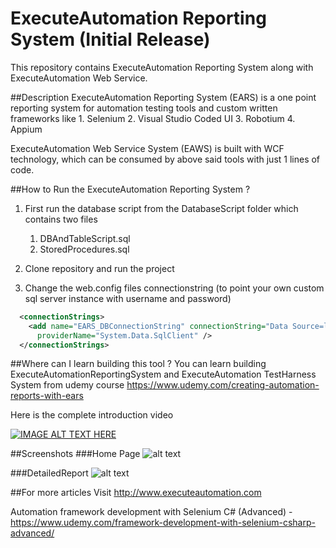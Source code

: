 # ExecuteAutomation Reporting System (Initial Release)
This repository contains ExecuteAutomation Reporting System along with ExecuteAutomation Web Service.

##Description
ExecuteAutomation Reporting System (EARS) is a one point reporting system for automation testing tools and custom written frameworks like
    1. Selenium
    2. Visual Studio Coded UI
    3. Robotium
    4. Appium

ExecuteAutomation Web Service System (EAWS) is built with WCF technology, which can be consumed by above said tools with just 1 lines of code.

##How to Run the ExecuteAutomation Reporting System ?
1. First run the database script from the DatabaseScript folder which contains two files
    1. DBAndTableScript.sql
    2. StoredProcedures.sql

2. Clone repository and run the project 
3. Change the web.config files connectionstring (to point your own custom sql server instance with username and password)
```xml
  <connectionStrings>
    <add name="EARS_DBConnectionString" connectionString="Data Source=localhost;Initial Catalog=EARS_DB;Integrated Security=True"
      providerName="System.Data.SqlClient" />
  </connectionStrings>

```

##Where can I learn building this tool ?
You can learn building ExecuteAutomationReportingSystem and ExecuteAutomation TestHarness System from udemy course 
https://www.udemy.com/creating-automation-reports-with-ears

Here is the complete introduction video

[![IMAGE ALT TEXT HERE](https://img.youtube.com/vi/SLCbGPGfLb0/0.jpg)](https://www.youtube.com/watch?v=SLCbGPGfLb0)

##Screenshots
###Home Page
![alt text](https://github.com/executeautomation/ExecuteAutomationReportingSystem/blob/master/Images/Image1.PNG "Home Page")

###DetailedReport
![alt text](https://github.com/executeautomation/ExecuteAutomationReportingSystem/blob/master/Images/DetailedReport.png "Detailed Report")


##For more articles
Visit http://www.executeautomation.com

Automation framework development with Selenium C# (Advanced) - https://www.udemy.com/framework-development-with-selenium-csharp-advanced/
